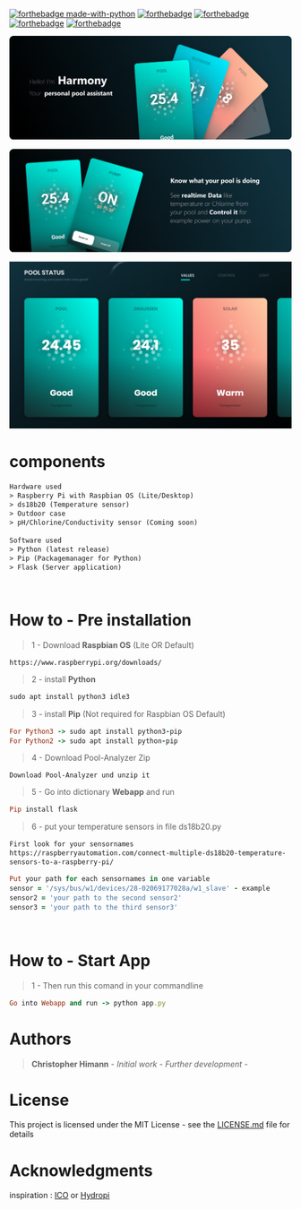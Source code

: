 [![forthebadge made-with-python](http://ForTheBadge.com/images/badges/made-with-python.svg)](https://www.python.org/)
[![forthebadge](https://forthebadge.com/images/badges/made-with-javascript.svg)](https://forthebadge.com)
[![forthebadge](https://forthebadge.com/images/badges/uses-html.svg)](https://forthebadge.com)
[![forthebadge](https://forthebadge.com/images/badges/uses-css.svg)](https://forthebadge.com)
[![forthebadge](https://forthebadge.com/images/badges/built-with-love.svg)](https://forthebadge.com)


![alt text](https://github.com/ChRIisS97/Pool-Analyzer/blob/master/Pictures/Harmony.png)

![alt text](https://github.com/ChRIisS97/Pool-Analyzer/blob/master/Pictures/Harmony2.png)

![alt text](https://github.com/ChRIisS97/Pool-Analyzer/blob/master/Pictures/Screenshot%20(36).png)

# components
```
Hardware used
> Raspberry Pi with Raspbian OS (Lite/Desktop)
> ds18b20 (Temperature sensor)
> Outdoor case
> pH/Chlorine/Conductivity sensor (Coming soon)

Software used
> Python (latest release)
> Pip (Packagemanager for Python)
> Flask (Server application)
```

<br>

# How to - Pre installation 
> 1 - Download **Raspbian OS** (Lite OR Default)
```
https://www.raspberrypi.org/downloads/
```

> 2 - install **Python**
```ruby
sudo apt install python3 idle3
```

> 3 - install **Pip** (Not required for Raspbian OS Default)
```ruby
For Python3 -> sudo apt install python3-pip 
For Python2 -> sudo apt install python-pip
```

> 4 - Download Pool-Analyzer Zip
```
Download Pool-Analyzer und unzip it 
```

> 5 - Go into dictionary **Webapp** and run
```ruby
Pip install flask 
```

> 6 - put your temperature sensors in file ds18b20.py
```
First look for your sensornames
https://raspberryautomation.com/connect-multiple-ds18b20-temperature-sensors-to-a-raspberry-pi/
```
```ruby
Put your path for each sensornames in one variable 
sensor = '/sys/bus/w1/devices/28-02069177028a/w1_slave' - example
sensor2 = 'your path to the second sensor2'
sensor3 = 'your path to the third sensor3'
```

<br>

# How to - Start App 
> 1 - Then run this comand in your commandline
```ruby
Go into Webapp and run -> python app.py
```

# Authors
> **Christopher Himann** - *Initial work* - *Further development* - 

# License
This project is licensed under the MIT License - see the [LICENSE.md](LICENSE.md) file for details

# Acknowledgments
inspiration : [ICO](https://ondilo.com/en/) or [Hydropi](https://myhydropi.com/pool-monitor)

